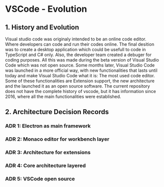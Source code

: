 # VSCode - Evolution

## 1. History and Evolution

Visual studio code was originaly intended to be an online code editor. Where developers can code and run their codes online. The final desition was to create a desktop application which could be usefull to code in TypeScript and C# only. Also, the developer team created a debuger for coding purposes. All this was made during the beta version of Visual Studio Code which was not open source. Some months later, Visual Studio Code was launched in a more official way, with new functionalities that lasts until today and make Visual Studio Code what it is: The most used code editor. Some of these functionalities are Extension support, the new architecture and the launched it as an open source software.
The current repository does not have the complete history of vscode, but it has information since 2016, where all the main functionalities were established.

## 2. Architecture Decision Records

### ADR 1: Electron as main framework


### ADR 2: Monaco editor for workbench layer

### ADR 3: Architecture for extensions

### ADR 4: Core architecture layered

### ADR 5: VSCode open source
